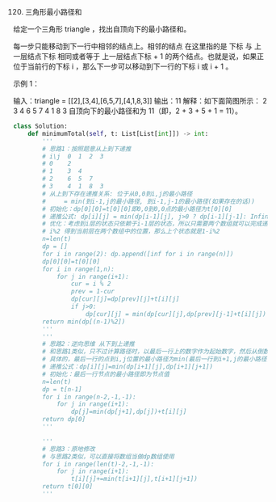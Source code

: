 120. 三角形最小路径和

给定一个三角形 triangle ，找出自顶向下的最小路径和。

每一步只能移动到下一行中相邻的结点上。相邻的结点 在这里指的是 下标 与 上一层结点下标 相同或者等于 上一层结点下标 + 1 的两个结点。也就是说，如果正位于当前行的下标 i ，那么下一步可以移动到下一行的下标 i 或 i + 1 。

 

示例 1：

输入：triangle = [[2],[3,4],[6,5,7],[4,1,8,3]]
输出：11
解释：如下面简图所示：
   2
  3 4
 6 5 7
4 1 8 3
自顶向下的最小路径和为 11（即，2 + 3 + 5 + 1 = 11）。
```py
class Solution:
    def minimumTotal(self, t: List[List[int]]) -> int:
        ''' 
        # 思路1：按照题意从上到下递推
        # i\j  0  1  2  3
        # 0    2
        # 1    3  4
        # 2    6  5  7
        # 3    4  1  8  3
        # 从上到下存在递推关系: 位于从0,0到i,j的最小路径 
        #     = min(到i-1,j的最小路径, 到i-1,j-1的最小路径(如果存在的话))
        # 初始化：dp[0][0]=t[0][0]即0,0到0,0点的最小路径为t[0][0]
        # 递推公式: dp[i][j] = min(dp[i-1][j], j>0 ? dp[i-1][j-1]: Infinity)
        # 优化：考虑到i层的状态只依赖于i-1层的状态，所以只需要两个数组就可以完成递推过程
        # i%2 得到当前层在两个数组中的位置，那么上个状态就是1-i%2
        n=len(t)
        dp = []
        for i in range(2): dp.append([inf for i in range(n)])
        dp[0][0]=t[0][0]
        for i in range(1,n):
            for j in range(i+1):
                cur = i % 2
                prev = 1-cur
                dp[cur][j]=dp[prev][j]+t[i][j]
                if j>0:
                    dp[cur][j] = min(dp[cur][j],dp[prev][j-1]+t[i][j])
        return min(dp[(n-1)%2])
        '''
        '''
        # 思路2：逆向思维 从下到上递推
        # 和思路1类似，只不过计算路径时，以最后一行上的数字作为起始数字，然后从倒数第二行开始向上递推
        # 具体的，最后一行的点到i,j位置的最小路径为min(最后一行到i+1,j的最小路径，最后一行到i+1,j+1的最小路径)，由于从下往上时，每个节点都有两个来源的点，相对比从上往下，少了一个判断
        # 递推公式：dp[i][j]=min(dp[i+1][j],dp[i+1][j+1])
        # 初始化：最后一行节点的最小路径即为节点值
        n=len(t)
        dp = t[n-1]
        for i in range(n-2,-1,-1):
            for j in range(i+1):
                dp[j]=min(dp[j+1],dp[j])+t[i][j]
        return dp[0]
        '''

        ''' 
        # 思路3：原地修改
        # 与思路2类似，可以直接将数组当做dp数组使用
        for i in range(len(t)-2,-1,-1):
            for j in range(i+1):
                t[i][j]+=min(t[i+1][j],t[i+1][j+1])
        return t[0][0]
        '''
```